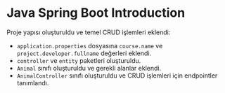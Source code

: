 #  Java Spring Boot Introduction


Proje yapısı oluşturuldu ve temel CRUD işlemleri eklendi:
- `application.properties` dosyasına `course.name` ve `project.developer.fullname` değerleri eklendi.
- `controller` ve `entity` paketleri oluşturuldu.
- `Animal` sınıfı oluşturuldu ve gerekli alanlar eklendi.
- `AnimalController` sınıfı oluşturuldu ve CRUD işlemleri için endpointler tanımlandı.
